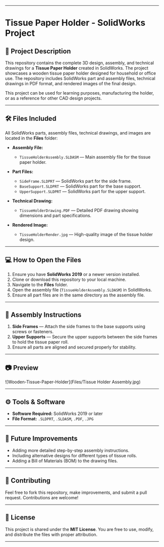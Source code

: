 
---

# Tissue Paper Holder - SolidWorks Project

## 📐 Project Description
This repository contains the complete 3D design, assembly, and technical drawings for a **Tissue Paper Holder** created in SolidWorks. The project showcases a wooden tissue paper holder designed for household or office use. The repository includes SolidWorks part and assembly files, technical drawings in PDF format, and rendered images of the final design.

This project can be used for learning purposes, manufacturing the holder, or as a reference for other CAD design projects.


---

## 🛠️ Files Included
All SolidWorks parts, assembly files, technical drawings, and images are located in the **Files** folder:
- **Assembly File:**
  - `TissueHolderAssembly.SLDASM` — Main assembly file for the tissue paper holder.
  
- **Part Files:**
  - `SideFrame.SLDPRT` — SolidWorks part for the side frame.
  - `BaseSupport.SLDPRT` — SolidWorks part for the base support.
  - `UpperSupport.SLDPRT` — SolidWorks part for the upper support.
  
- **Technical Drawing:**
  - `TissueHolderDrawing.PDF` — Detailed PDF drawing showing dimensions and part specifications.

- **Rendered Image:**
  - `TissueHolderRender.jpg` — High-quality image of the tissue holder design.

---

## 💻 How to Open the Files
1. Ensure you have **SolidWorks 2019** or a newer version installed.
2. Clone or download this repository to your local machine.
3. Navigate to the **Files** folder.
4. Open the assembly file (`TissueHolderAssembly.SLDASM`) in SolidWorks.
5. Ensure all part files are in the same directory as the assembly file.

---

## 🧩 Assembly Instructions
1. **Side Frames** — Attach the side frames to the base supports using screws or fasteners.
2. **Upper Supports** — Secure the upper supports between the side frames to hold the tissue paper roll.
3. Ensure all parts are aligned and secured properly for stability.

---

## 📷 Preview
![Wooden-Tissue-Paper-Holder](Files/Tissue Holder Assembly.jpg)

---

## ⚙️ Tools & Software
- **Software Required:** SolidWorks 2019 or later
- **File Format:** `.SLDPRT`, `.SLDASM`, `.PDF`, `.JPG`

---

## 🔧 Future Improvements
- Adding more detailed step-by-step assembly instructions.
- Including alternative designs for different types of tissue rolls.
- Adding a Bill of Materials (BOM) to the drawing files.

---

## 🤝 Contributing
Feel free to fork this repository, make improvements, and submit a pull request. Contributions are welcome!

---

## 📄 License
This project is shared under the **MIT License**. You are free to use, modify, and distribute the files with proper attribution.

---
